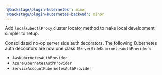 ```yaml
---
'@backstage/plugin-kubernetes': minor
'@backstage/plugin-kubernetes-backend': minor
---
```


Add `localKubectlProxy` cluster locator method to make local development simpler to setup.

Consolidated no-op server side auth decorators.
The following Kubernetes auth decorators are now one class (`ServerSideKubernetesAuthProvider`):

- `AwsKubernetesAuthProvider`
- `AzureKubernetesAuthProvider`
- `ServiceAccountKubernetesAuthProvider`
